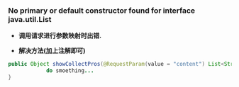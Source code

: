 ### No primary or default constructor found for interface java.util.List

* **调用请求进行参数映射时出错.**

* **解决方法\(加上注解即可\)**

```java
public Object showCollectPros(@RequestParam(value = "content") List<String> content) {
            do smoething...
}
```



